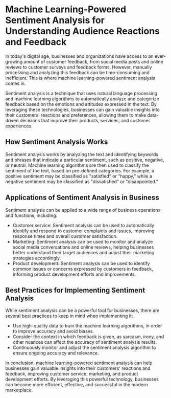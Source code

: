 # Machine Learning-Powered Sentiment Analysis for Understanding Audience Reactions and Feedback

In today's digital age, businesses and organizations have access to an ever-growing amount of customer feedback, from social media posts and online reviews to customer surveys and feedback forms. However, manually processing and analyzing this feedback can be time-consuming and inefficient. This is where machine learning-powered sentiment analysis comes in.

Sentiment analysis is a technique that uses natural language processing and machine learning algorithms to automatically analyze and categorize feedback based on the emotions and attitudes expressed in the text. By leveraging these technologies, businesses can gain valuable insights into their customers' reactions and preferences, allowing them to make data-driven decisions that improve their products, services, and customer experiences.

How Sentiment Analysis Works
----------------------------

Sentiment analysis works by analyzing the text and identifying keywords and phrases that indicate a particular sentiment, such as positive, negative, or neutral. Machine learning algorithms are then used to classify the sentiment of the text, based on pre-defined categories. For example, a positive sentiment may be classified as "satisfied" or "happy," while a negative sentiment may be classified as "dissatisfied" or "disappointed."

Applications of Sentiment Analysis in Business
----------------------------------------------

Sentiment analysis can be applied to a wide range of business operations and functions, including:

* Customer service: Sentiment analysis can be used to automatically identify and respond to customer complaints and issues, improving response times and overall customer satisfaction.
* Marketing: Sentiment analysis can be used to monitor and analyze social media conversations and online reviews, helping businesses better understand their target audiences and adjust their marketing strategies accordingly.
* Product development: Sentiment analysis can be used to identify common issues or concerns expressed by customers in feedback, informing product development efforts and improvements.

Best Practices for Implementing Sentiment Analysis
--------------------------------------------------

While sentiment analysis can be a powerful tool for businesses, there are several best practices to keep in mind when implementing it:

* Use high-quality data to train the machine learning algorithms, in order to improve accuracy and avoid biases.
* Consider the context in which feedback is given, as sarcasm, irony, and other nuances can affect the accuracy of sentiment analysis results.
* Continuously monitor and adjust the sentiment analysis algorithm to ensure ongoing accuracy and relevance.

In conclusion, machine learning-powered sentiment analysis can help businesses gain valuable insights into their customers' reactions and feedback, improving customer service, marketing, and product development efforts. By leveraging this powerful technology, businesses can become more efficient, effective, and successful in the modern marketplace.
